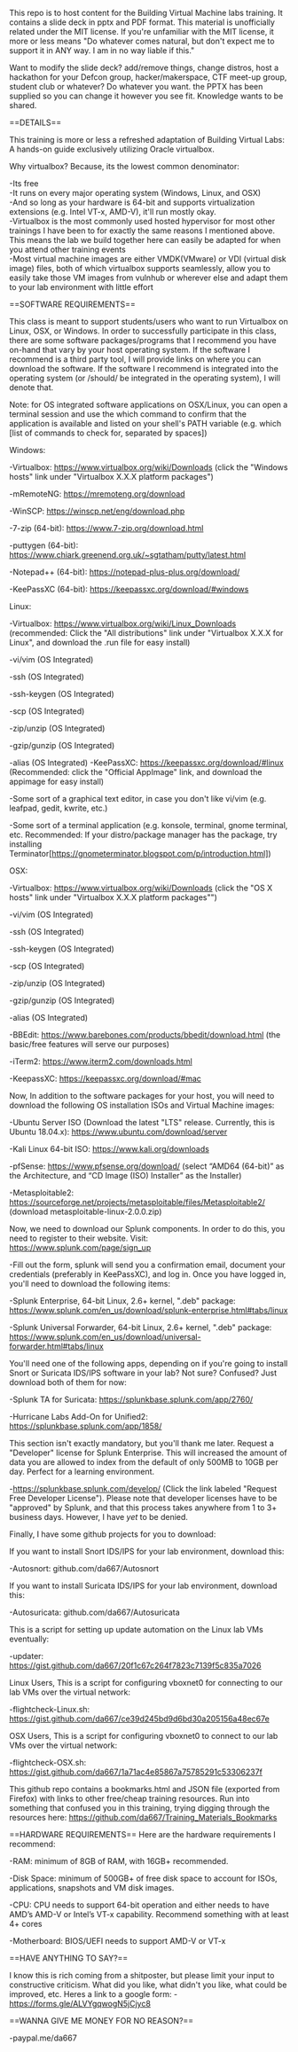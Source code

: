 This repo is to host content for the Building Virtual Machine labs training. It contains a slide deck in pptx and PDF format. This material is unofficially related under the MIT license. If you're unfamiliar with the MIT license, it more or less means "Do whatever comes natural, but don't expect me to support it in ANY way. I am in no way liable if this."

Want to modify the slide deck? add/remove things, change distros, host a hackathon for your Defcon group, hacker/makerspace, CTF meet-up group, student club or whatever? Do whatever you want. the PPTX has been supplied so you can change it however you see fit. Knowledge wants to be shared.


==DETAILS==

This training is more or less a refreshed adaptation of Building Virtual Labs: A hands-on guide exclusively utilizing Oracle virtualbox.

Why virtualbox? Because, its the lowest common denominator:

-Its free  
-It runs on every major operating system (Windows, Linux, and OSX)  
-And so long as your hardware is 64-bit and supports virtualization extensions (e.g. Intel VT-x, AMD-V), it'll run mostly okay.  
-Virtualbox is the most commonly used hosted hypervisor for most other trainings I have been to for exactly the same reasons I mentioned above. This means the lab we build together here can easily be adapted for when you attend other training events  
-Most virtual machine images are either VMDK(VMware) or VDI (virtual disk image) files, both of which virtualbox supports seamlessly, allow you to easily take those VM images from vulnhub or wherever else and adapt them to your lab environment with little effort  

==SOFTWARE REQUIREMENTS==

This class is meant to support students/users who want to run Virtualbox on Linux, OSX, or Windows. In order to successfully participate in this class, there are some software packages/programs that I recommend you have on-hand that vary by your host operating system. If the software I recommend is a third party tool, I will provide links on where you can download the software. If the software I recommend is integrated into the operating system (or /should/ be integrated in the operating system), I will denote that.

Note: for OS integrated software applications on OSX/Linux, you can open a terminal session and use the which command to confirm that the application is available and listed on your shell's PATH variable (e.g. which [list of commands to check for, separated by spaces])

Windows:

-Virtualbox: https://www.virtualbox.org/wiki/Downloads (click the "Windows hosts" link under "Virtualbox X.X.X platform packages")

-mRemoteNG: https://mremoteng.org/download 

-WinSCP: https://winscp.net/eng/download.php 

-7-zip (64-bit): https://www.7-zip.org/download.html 

-puttygen (64-bit): https://www.chiark.greenend.org.uk/~sgtatham/putty/latest.html 

-Notepad++ (64-bit): https://notepad-plus-plus.org/download/ 

-KeePassXC (64-bit): https://keepassxc.org/download/#windows

Linux:

-Virtualbox: https://www.virtualbox.org/wiki/Linux_Downloads (recommended: Click the "All distributions" link under "Virtualbox X.X.X for Linux", and download the .run file for easy install)

-vi/vim (OS Integrated)

-ssh (OS Integrated)

-ssh-keygen (OS Integrated)

-scp (OS Integrated)

-zip/unzip (OS Integrated)

-gzip/gunzip (OS Integrated)

-alias (OS Integrated)
-KeePassXC: https://keepassxc.org/download/#linux (Recommended: click the "Official AppImage" link, and download the 
appimage for easy install)

-Some sort of a graphical text editor, in case you don't like vi/vim (e.g. leafpad, gedit, kwrite, etc.)

-Some sort of a terminal application (e.g. konsole, terminal, gnome terminal, etc. Recommended: If your distro/package manager has the package, try installing Terminator[https://gnometerminator.blogspot.com/p/introduction.html])

OSX:

-Virtualbox: https://www.virtualbox.org/wiki/Downloads (click the "OS X hosts" link under "Virtualbox X.X.X platform packages"")

-vi/vim (OS Integrated)

-ssh (OS Integrated)

-ssh-keygen (OS Integrated)

-scp (OS Integrated)

-zip/unzip (OS Integrated)

-gzip/gunzip (OS Integrated)

-alias (OS Integrated)

-BBEdit: https://www.barebones.com/products/bbedit/download.html (the basic/free features will serve our purposes)

-iTerm2: https://www.iterm2.com/downloads.html

-KeepassXC: https://keepassxc.org/download/#mac

Now, In addition to the software packages for your host, you will need to download the following OS installation ISOs and Virtual Machine images:

-Ubuntu Server ISO (Download the latest "LTS" release. Currently, this is Ubuntu 18.04.x): https://www.ubuntu.com/download/server

-Kali Linux 64-bit ISO: https://www.kali.org/downloads

-pfSense: https://www.pfsense.org/download/ (select “AMD64 (64-bit)” as the Architecture, and “CD Image (ISO) Installer” as the Installer)

-Metasploitable2: https://sourceforge.net/projects/metasploitable/files/Metasploitable2/ (download metasploitable-linux-2.0.0.zip)

Now, we need to download our Splunk components. In order to do this, you need to register to their website. Visit:
https://www.splunk.com/page/sign_up

-Fill out the form, splunk will send you a confirmation email, document your credentials (preferably in KeePassXC), and log in. Once you have logged in, you'll need to download the following items:

-Splunk Enterprise, 64-bit Linux, 2.6+ kernel, ".deb" package: https://www.splunk.com/en_us/download/splunk-enterprise.html#tabs/linux

-Splunk Universal Forwarder, 64-bit Linux, 2.6+ kernel, ".deb" package: https://www.splunk.com/en_us/download/universal-forwarder.html#tabs/linux

You'll need one of the following apps, depending on if you're going to install Snort or Suricata IDS/IPS software in your lab? Not sure? Confused? Just download both of them for now:

-Splunk TA for Suricata: https://splunkbase.splunk.com/app/2760/

-Hurricane Labs Add-On for Unified2: https://splunkbase.splunk.com/app/1858/

This section isn't exactly mandatory, but you'll thank me later. Request a "Developer" license for Splunk Enterprise. This will increased the amount of data you are allowed to index from the default of only 500MB to 10GB per day. Perfect for a learning environment.

-https://splunkbase.splunk.com/develop/ (Click the link labeled "Request Free Developer License"). Please note that developer licenses have to be "approved" by Splunk, and that this process takes anywhere from 1 to 3+ business days. However, I have *yet* to be denied.

Finally, I have some github projects for you to download:

If you want to install Snort IDS/IPS for your lab environment, download this:

-Autosnort: github.com/da667/Autosnort

If you want to install Suricata IDS/IPS for your lab environment, download this:

-Autosuricata: github.com/da667/Autosuricata

This is a script for setting up update automation on the Linux lab VMs eventually:

-updater: https://gist.github.com/da667/20f1c67c264f7823c7139f5c835a7026

Linux Users, This is a script for configuring vboxnet0 for connecting to our lab VMs over the virtual network:

-flightcheck-Linux.sh: https://gist.github.com/da667/ce39d245bd9d6bd30a205156a48ec67e

OSX Users, This is a script for configuring vboxnet0 to connect to our lab VMs over the virtual network:

-flightcheck-OSX.sh: https://gist.github.com/da667/1a71ac4e85867a75785291c53306237f

This github repo contains a bookmarks.html and JSON file (exported from Firefox) with links to other free/cheap 
training resources. Run into something that confused you in this training, trying digging through the resources here:
 https://github.com/da667/Training_Materials_Bookmarks

==HARDWARE REQUIREMENTS==
Here are the hardware requirements I recommend:

-RAM: minimum of 8GB of RAM, with 16GB+ recommended.

-Disk Space: minimum of 500GB+ of free disk space to account for ISOs, applications, snapshots and VM disk images.

-CPU: CPU needs to support 64-bit operation and either needs to have AMD’s AMD-V or Intel’s VT-x capability. Recommend something with at least 4+ cores

-Motherboard: BIOS/UEFI needs to support AMD-V or VT-x

==HAVE ANYTHING TO SAY?==

I know this is rich coming from a shitposter, but please limit your input to constructive criticism. What did you like, what didn't you like, what could be improved, etc. Heres a link to a google form:
-https://forms.gle/ALVYgqwogN5jCjyc8 

==WANNA GIVE ME MONEY FOR NO REASON?==

-paypal.me/da667

